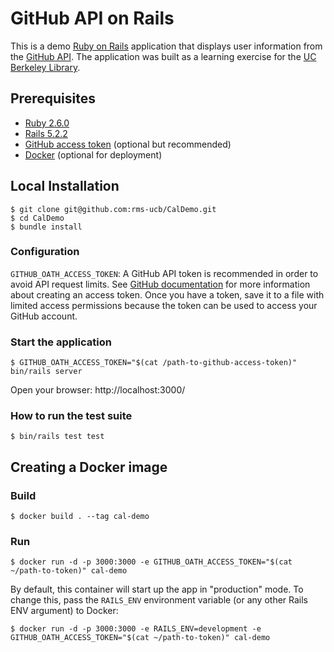 # GitHub API on Rails

This is a demo [Ruby on Rails](https://rubyonrails.org/) application that displays user information from the [GitHub API](https://developer.github.com/v3/). The application was built as a learning exercise for the [UC Berkeley Library](http://www.lib.berkeley.edu/).

## Prerequisites

* [Ruby 2.6.0][1]
* [Rails 5.2.2][2]
* [GitHub access token][3] (optional but recommended)
* [Docker][4] (optional for deployment)

[1]: https://www.ruby-lang.org/en/
[2]: https://rubyonrails.org/
[3]: https://github.blog/2013-05-16-personal-api-tokens/
[4]: https://www.docker.com/products/docker-engine

## Local Installation

```
$ git clone git@github.com:rms-ucb/CalDemo.git
$ cd CalDemo
$ bundle install
```

### Configuration

`GITHUB_OATH_ACCESS_TOKEN`: A GitHub API token is recommended in order to avoid API request limits. See [GitHub documentation][3] for more information about creating an access token. Once you have a token, save it to a file with limited access permissions because the token can be used to access your GitHub account.

### Start the application

``
$ GITHUB_OATH_ACCESS_TOKEN="$(cat /path-to-github-access-token)" bin/rails server
``

Open your browser: http://localhost:3000/

### How to run the test suite

``
$ bin/rails test test
``

## Creating a Docker image

### Build

``
$ docker build . --tag cal-demo
``

### Run

``
$ docker run -d -p 3000:3000 -e GITHUB_OATH_ACCESS_TOKEN="$(cat ~/path-to-token)" cal-demo
``

By default, this container will start up the app in "production" mode. To change this, pass the `RAILS_ENV` environment variable (or any other Rails ENV argument) to Docker:

``
$ docker run -d -p 3000:3000 -e RAILS_ENV=development -e GITHUB_OATH_ACCESS_TOKEN="$(cat ~/path-to-token)" cal-demo
``
